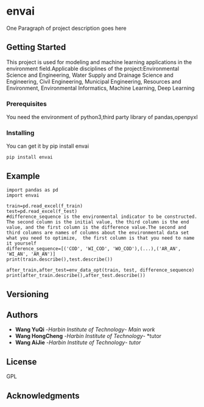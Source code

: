 # envai
 
One Paragraph of project description goes here
 
## Getting Started
 
This project is used for modeling and machine learning applications in the environment field.Applicable disciplines of the project:Environmental Science and Engineering, Water Supply and Drainage Science and Engineering, Civil Engineering, Municipal Engineering, Resources and Environment, Environmental Informatics, Machine Learning, Deep Learning
 
### Prerequisites
You need the environment of python3,third party library of pandas,openpyxl


### Installing
You can get it by pip install envai
```
pip install envai
```

 
## Example
```
import pandas as pd
import envai

train=pd.read_excel(f_train)
test=pd.read_excel(f_test)
#difference_sequence is the environmental indicator to be constructed. The second column is the initial value, the third column is the end value, and the first column is the difference value.The second and third columns are names of columns about the environmental data set what you need to optimize,  the first column is that you need to name it yourself
difference_sequence=[('COD', 'WI_COD', 'WO_COD'),(...),('AR_AN', 'WI_AN', 'AR_AN')]
print(train.describe(),test.describe())

after_train,after_test=env_data_opt(train, test, difference_sequence)
print(after_train.describe(),after_test.describe())
```
## Versioning
 

 
## Authors
 
* **Wang YuQi** -*Harbin Institute of Technology*- *Main work* 
* **Wang HongCheng** -*Harbin Institute of Technology*- *tutor 
* **Wang AiJie** -*Harbin Institute of Technology*- *tutor* 
 
 
## License
 
GPL
 
## Acknowledgments
 

